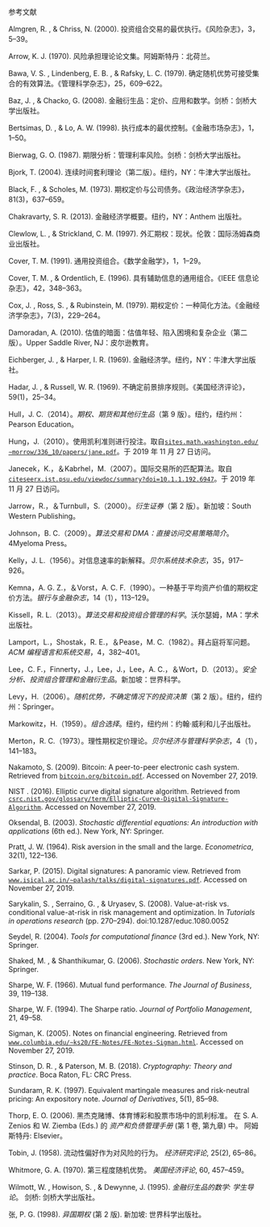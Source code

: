 参考文献

Almgren, R. , & Chriss, N. (2000). 投资组合交易的最优执行。《风险杂志》，3，5–39。

Arrow, K. J. (1970). 风险承担理论论文集。阿姆斯特丹：北荷兰。

Bawa, V. S. , Lindenberg, E. B. , & Rafsky, L. C. (1979). 确定随机优势可接受集合的有效算法。《管理科学杂志》，25，609–622。

Baz, J. , & Chacko, G. (2008). 金融衍生品：定价、应用和数学。剑桥：剑桥大学出版社。

Bertsimas, D. , & Lo, A. W. (1998). 执行成本的最优控制。《金融市场杂志》，1，1–50。

Bierwag, G. O. (1987). 期限分析：管理利率风险。剑桥：剑桥大学出版社。

Bjork, T. (2004). 连续时间套利理论（第二版）。纽约，NY：牛津大学出版社。

Black, F. , & Scholes, M. (1973). 期权定价与公司债务。《政治经济学杂志》，81(3)，637–659。

Chakravarty, S. R. (2013). 金融经济学概要。纽约，NY：Anthem 出版社。

Clewlow, L. , & Strickland, C. M. (1997). 外汇期权：现状。伦敦：国际汤姆森商业出版社。

Cover, T. M. (1991). 通用投资组合。《数学金融学》，1，1–29。

Cover, T. M. , & Ordentlich, E. (1996). 具有辅助信息的通用组合。《IEEE 信息论杂志》，42，348–363。

Cox, J. , Ross, S. , & Rubinstein, M. (1979). 期权定价：一种简化方法。《金融经济学杂志》，7(3)，229–264。

Damoradan, A. (2010). 估值的暗面：估值年轻、陷入困境和复杂企业（第二版）。Upper Saddle River, NJ：皮尔逊教育。

Eichberger, J. , & Harper, I. R. (1969). 金融经济学。纽约，NY：牛津大学出版社。

Hadar, J. , & Russell, W. R. (1969). 不确定前景排序规则。《美国经济评论》，59(1)，25–34。

Hull，J. C.（2014）。*期权、期货和其他衍生品*（第 9 版）。纽约，纽约州：Pearson Education。

Hung，J.（2010）。使用凯利准则进行投注。取自[`sites.math.washington.edu/∼morrow/336_10/papers/jane.pdf`](https://sites.math.washington.edu/%7Emorrow/336_10/papers/jane.pdf)。于 2019 年 11 月 27 日访问。

Janecek，K.，＆Kabrhel，M.（2007）。国际交易所的匹配算法。取自[`citeseerx.ist.psu.edu/viewdoc/summary?doi=10.1.1.192.6947`](http://citeseerx.ist.psu.edu/viewdoc/summary?doi=10.1.1.192.6947)。于 2019 年 11 月 27 日访问。

Jarrow，R.，＆Turnbull，S.（2000）。*衍生证券*（第 2 版）。新加坡：South Western Publishing。

Johnson，B. C.（2009）。*算法交易和 DMA：直接访问交易策略简介*。4Myeloma Press。

Kelly，J. L.（1956）。对信息速率的新解释。*贝尔系统技术杂志*，35，917–926。

Kemna，A. G. Z.，＆Vorst，A. C. F.（1990）。一种基于平均资产价值的期权定价方法。*银行与金融杂志*，14（1），113–129。

Kissell，R. L.（2013）。*算法交易和投资组合管理的科学*。沃尔瑟姆，MA：学术出版社。

Lamport，L.，Shostak，R. E.，＆Pease，M. C.（1982）。拜占庭将军问题。*ACM 编程语言和系统交易*，4，382–401。

Lee，C. F.，Finnerty，J.，Lee，J.，Lee，A. C.，＆Wort，D.（2013）。*安全分析、投资组合管理和金融衍生品*。新加坡：世界科学。

Levy，H.（2006）。*随机优势，不确定情况下的投资决策*（第 2 版）。纽约，纽约州：Springer。

Markowitz，H.（1959）。*组合选择*。纽约，纽约州：约翰·威利和儿子出版社。

Merton，R. C.（1973）。理性期权定价理论。*贝尔经济与管理科学杂志*，4（1），141–183。

Nakamoto, S. (2009). Bitcoin: A peer-to-peer electronic cash system. Retrieved from [`bitcoin.org/bitcoin.pdf`](https://bitcoin.org/bitcoin.pdf). Accessed on November 27, 2019.

NIST . (2016). Elliptic curve digital signature algorithm. Retrieved from [`csrc.nist.gov/glossary/term/Elliptic-Curve-Digital-Signature-Algorithm`](https://csrc.nist.gov/glossary/term/Elliptic-Curve-Digital-Signature-Algorithm). Accessed on November 27, 2019.

Oksendal, B. (2003). *Stochastic differential equations: An introduction with applications* (6th ed.). New York, NY: Springer.

Pratt, J. W. (1964). Risk aversion in the small and the large. *Econometrica*, 32(1), 122–136.

Sarkar, P. (2015). Digital signatures: A panoramic view. Retrieved from [`www.isical.ac.in/∼palash/talks/digital-signatures.pdf`](https://www.isical.ac.in/%7Epalash/talks/digital-signatures.pdf). Accessed on November 27, 2019.

Sarykalin, S. , Serraino, G. , & Uryasev, S. (2008). Value-at-risk vs. conditional value-at-risk in risk management and optimization. In *Tutorials in operations research* (pp. 270–294). doi:10.1287/educ.1080.0052

Seydel, R. (2004). *Tools for computational finance* (3rd ed.). New York, NY: Springer.

Shaked, M. , & Shanthikumar, G. (2006). *Stochastic orders*. New York, NY: Springer.

Sharpe, W. F. (1966). Mutual fund performance. *The Journal of Business*, 39, 119–138.

Sharpe, W. F. (1994). The Sharpe ratio. *Journal of Portfolio Management*, 21, 49–58.

Sigman, K. (2005). Notes on financial engineering. Retrieved from [`www.columbia.edu/∼ks20/FE-Notes/FE-Notes-Sigman.html`](http://www.columbia.edu/%7Eks20/FE-Notes/FE-Notes-Sigman.html). Accessed on November 27, 2019.

Stinson, D. R. , & Paterson, M. B. (2018). *Cryptography: Theory and practice*. Boca Raton, FL: CRC Press.

Sundaram, R. K. (1997). Equivalent martingale measures and risk-neutral pricing: An expository note. *Journal of Derivatives*, 5(1), 85–98.

Thorp, E. O. (2006). 黑杰克赌博、体育博彩和股票市场中的凯利标准。 在 S. A. Zenios 和 W. Ziemba (Eds.) 的 *资产和负债管理手册* (第 1 卷, 第九章) 中。 阿姆斯特丹: Elsevier。

Tobin, J. (1958). 流动性偏好作为对风险的行为。 *经济研究评论*, 25(2), 65–86。

Whitmore, G. A. (1970). 第三程度随机优势。 *美国经济评论*, 60, 457–459。

Wilmott, W. , Howison, S. , & Dewynne, J. (1995). *金融衍生品的数学: 学生导论*。 剑桥: 剑桥大学出版社。

张, P. G. (1998). *异国期权* (第 2 版). 新加坡: 世界科学出版社。
